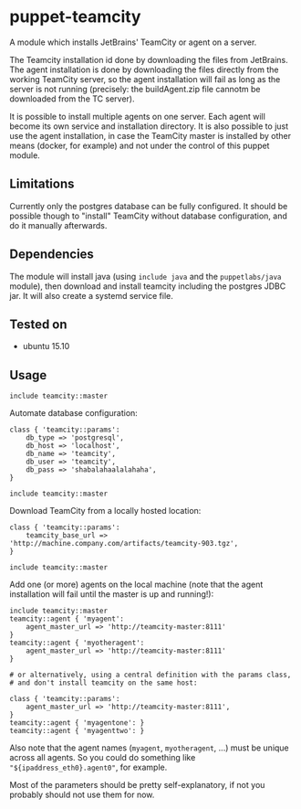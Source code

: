 # puppet-teamcity

A module which installs JetBrains' TeamCity or agent on a server.

The Teamcity installation id done by downloading the files from JetBrains. The agent installation is done by downloading the files directly from the working TeamCity server, so the agent installation will fail as long as the server is not running (precisely: the buildAgent.zip file cannotm be downloaded from the TC server).

It is possible to install multiple agents on one server. Each agent will become its own service and installation directory. It is also possible to just use the agent installation, in case the TeamCity master is installed by other means (docker, for example) and not under the control of this puppet module.


## Limitations

Currently only the postgres database can be fully configured. It should be possible though to "install" TeamCity without database configuration, and do it manually afterwards.


## Dependencies

The module will install java (using `include java` and the `puppetlabs/java` module), then download and install teamcity including the postgres JDBC jar. It will also create a systemd service file.


## Tested on

- ubuntu 15.10


## Usage

    include teamcity::master

Automate database configuration:

    class { 'teamcity::params':
        db_type => 'postgresql',
        db_host => 'localhost',
        db_name => 'teamcity',
        db_user => 'teamcity',
        db_pass => 'shabalahaalalahaha',
    }

    include teamcity::master

Download TeamCity from a locally hosted location:

    class { 'teamcity::params':
        teamcity_base_url => 'http://machine.company.com/artifacts/teamcity-903.tgz',
    }

    include teamcity::master

Add one (or more) agents on the local machine (note that the agent installation will fail until the master is up and running!):

    include teamcity::master
    teamcity::agent { 'myagent':
        agent_master_url => 'http://teamcity-master:8111'
    }
    teamcity::agent { 'myotheragent':
        agent_master_url => 'http://teamcity-master:8111'
    }

    # or alternatively, using a central definition with the params class,
    # and don't install teamcity on the same host:

    class { 'teamcity::params':
        agent_master_url => 'http://teamcity-master:8111',
    }
    teamcity::agent { 'myagentone': }
    teamcity::agent { 'myagenttwo': }

Also note that the agent names (`myagent`, `myotheragent`, ...) must be unique across all agents. So you could do something like `"${ipaddress_eth0}.agent0"`, for example.

Most of the parameters should be pretty self-explanatory, if not you probably should not use them for now.
